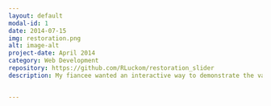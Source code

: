 ```yaml
---
layout: default
modal-id: 1
date: 2014-07-15
img: restoration.png
alt: image-alt
project-date: April 2014
category: Web Development
repository: https://github.com/RLuckom/restoration_slider
description: My fiancee wanted an interactive way to demonstrate the value her art restoration business delivers to customers. I made this JavaScript widget to show detailed before and after views of the artworks. Use the slider in the middle of the image to swipe between the before and after images. See examples at the <a href="http://alliedconservation.com/just-for-fun/">Allied Conservation</a> website.


---
```

